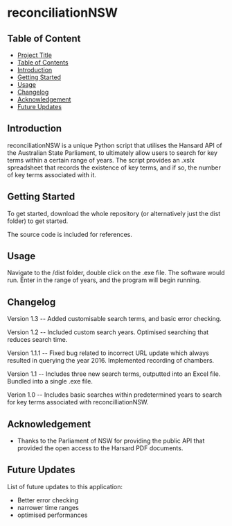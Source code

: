 # reconciliationNSW

## Table of Content
- [Project Title](#project-title)
- [Table of Contents](#table-of-contents)
- [Introduction](#introduction)
- [Getting Started](#getting-started)
- [Usage](#usage)
- [Changelog](#Changelog)
- [Acknowledgement](#acknowledgement)
- [Future Updates](#future-updates)

## Introduction
reconciliationNSW is a unique Python script that utilises the Hansard API of the Australian State Parliament, to ultimately allow users to search for key terms within a certain 
range of years. The script provides an .xslx spreadsheet that records the existence of key terms, and if so, the number of key terms associated with it.

## Getting Started
To get started, download the whole repository (or alternatively just the dist folder) to get started. 

The source code is included for references. 

## Usage
Navigate to the /dist folder, double click on the .exe file. The software would run. Enter in the range of years, and the program will begin running. 

## Changelog
Version 1.3 -- Added customisable search terms, and basic error checking. 

Version 1.2 -- Included custom search years. Optimised searching that reduces search time. 

Version 1.1.1 -- Fixed bug related to incorrect URL update which always resulted in querying the year 2016. Implemented recording of chambers. 

Version 1.1 -- Includes three new search terms, outputted into an Excel file. Bundled into a single .exe file. 

Verion 1.0 -- Includes basic searches within predetermined years to search for key terms associated with reconcilliationNSW.
## Acknowledgement
- Thanks to the Parliament of NSW for providing the public API that provided the open access to the Harsard PDF documents.

## Future Updates
List of future updates to this application:
- Better error checking
- narrower time ranges
- optimised performances
